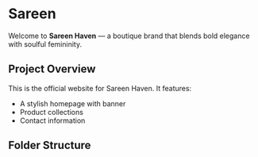 # Sareen

Welcome to **Sareen Haven** — a boutique brand that blends bold elegance with soulful femininity.

## Project Overview

This is the official website for Sareen Haven. It features:
- A stylish homepage with banner
- Product collections
- Contact information

## Folder Structure
